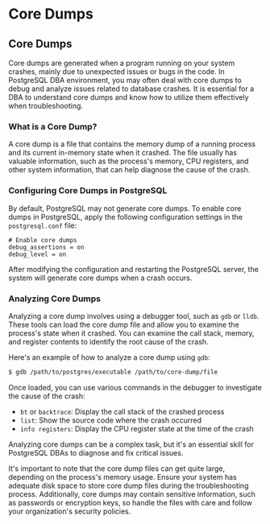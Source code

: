 # Core Dumps

## Core Dumps

Core dumps are generated when a program running on your system crashes, mainly due to unexpected issues or bugs in the code. In PostgreSQL DBA environment, you may often deal with core dumps to debug and analyze issues related to database crashes. It is essential for a DBA to understand core dumps and know how to utilize them effectively when troubleshooting.

### What is a Core Dump?

A core dump is a file that contains the memory dump of a running process and its current in-memory state when it crashed. The file usually has valuable information, such as the process's memory, CPU registers, and other system information, that can help diagnose the cause of the crash.

### Configuring Core Dumps in PostgreSQL

By default, PostgreSQL may not generate core dumps. To enable core dumps in PostgreSQL, apply the following configuration settings in the `postgresql.conf` file:

```
# Enable core dumps
debug_assertions = on
debug_level = on
```

After modifying the configuration and restarting the PostgreSQL server, the system will generate core dumps when a crash occurs.

### Analyzing Core Dumps

Analyzing a core dump involves using a debugger tool, such as `gdb` or `lldb`. These tools can load the core dump file and allow you to examine the process's state when it crashed. You can examine the call stack, memory, and register contents to identify the root cause of the crash.

Here's an example of how to analyze a core dump using `gdb`:

```bash
$ gdb /path/to/postgres/executable /path/to/core-dump/file
```

Once loaded, you can use various commands in the debugger to investigate the cause of the crash:

- `bt` or `backtrace`: Display the call stack of the crashed process
- `list`: Show the source code where the crash occurred
- `info registers`: Display the CPU register state at the time of the crash

Analyzing core dumps can be a complex task, but it's an essential skill for PostgreSQL DBAs to diagnose and fix critical issues.

It's important to note that the core dump files can get quite large, depending on the process's memory usage. Ensure your system has adequate disk space to store core dump files during the troubleshooting process. Additionally, core dumps may contain sensitive information, such as passwords or encryption keys, so handle the files with care and follow your organization's security policies.